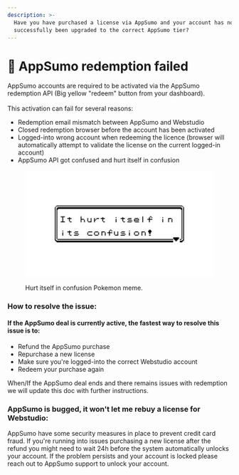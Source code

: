 ```yaml
---
description: >-
  Have you have purchased a license via AppSumo and your account has not
  successfully been upgraded to the correct AppSumo tier?
---
```


# 🌮 AppSumo redemption failed

AppSumo accounts are required to be activated via the AppSumo redemption API (Big yellow "redeem" button from your dashboard). \
\
This activation can fail for several reasons:&#x20;

* Redemption email mismatch between AppSumo and Webstudio
* Closed redemption browser before the account has been activated
* Logged-into wrong account when redeeming the licence (browser will automatically attempt to validate the license on the current logged-in account)
* AppSumo API got confused and hurt itself in confusion

<figure><img src="../.gitbook/assets/image (1) (1) (1) (1).png" alt=""><figcaption><p>Hurt itself in confusion Pokemon meme.</p></figcaption></figure>

### How to resolve the issue:&#x20;

#### If the AppSumo deal is currently active, the fastest way to resolve this issue is to:&#x20;

* Refund the AppSumo purchase
* Repurchase a new license
* Make sure you're logged-into the correct Webstudio account
* Redeem your purchase again



When/If the AppSumo deal ends and there remains issues with redemption we will update this doc with further instructions.&#x20;



### AppSumo is bugged, it won't let me rebuy a license for Webstudio:&#x20;

AppSumo have some security measures in place to prevent credit card fraud. If you're running into issues purchasing a new license after the refund you might need to wait 24h before the system automatically unlocks your account. If the problem persists and your account is locked please reach out to AppSumo support to unlock your account.&#x20;



